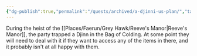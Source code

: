 ```yaml
---
{"dg-publish":true,"permalink":"/quests/archived/a-djinni-us-plan/","tags":["Quest","GreyHawk"]}
---
```


During the heist of the [[Places/Faerun/Grey Hawk/Reeve's Manor\|Reeve's Manor]], the party trapped a Djinn in the Bag of Colding.  At some point they will need to deal with it if they want to access any of the items in there, and it probably isn't at all happy with them.  